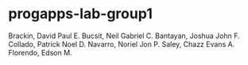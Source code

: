 # progapps-lab-group1
Brackin, David Paul E.
Bucsit, Neil Gabriel C.
Bantayan, Joshua John F.
Collado, Patrick Noel D.
Navarro, Noriel Jon P.
Saley, Chazz Evans A.
Florendo, Edson M.
